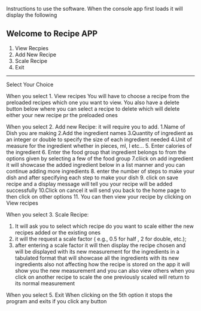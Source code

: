 Instructions to use the software. 
When the console app first loads it will display the following 

Welcome to Recipe APP
---------------------------------------------------
1. View Recpies
2. Add New Recipe
3. Scale Recipe
4. Exit
---------------------------------------------------
Select Your Choice

When you select 1. View recipes 
You will have to choose a recipe from the preloaded recipes which one you want to view. You also have a delete button below where you can select a recipe to delete which will delete either your new recipe pr the preloaded ones 

When you select 2. Add new Recipe:
it will require you to add. 
1.Name of Dish you are making 
2.Add the ingredient names 
3.Quantity of ingredient as an integer or double to specify the size of each ingredient needed
4.Unit of measure for the ingredient whether in pieces, ml, l etc...
5. Enter calories of the ingredient 
6. Enter the food group that ingredient belongs to from the options given by selecting a few of the food group
7.cliick on add ingredient it will showcase the added ingredient below in a list manner and you can continue adding more ingredients
8. enter the number of steps to make your dish and after specifying each step to make your dish
9. click on save recipe and a display message will tell you your recipe will be added successfully 
10.Click on cancel it will send you back to the home page to then click on other options
11. You can then view your recipe by clicking on View recipes 


When you select 3. Scale Recipe: 
1. It will ask you to select which recipe do you want to scale either the new recipes added or the existing ones 
2. it will the request a scale factor ( e.g., 0.5 for half , 2 for double, etc.);
3. after entering a scale factor it will then display the recipe chosen and will be displayed with its new measurement for the ingredients in a tabulated format that will showcase all the ingredients with its new ingredients also not affecting how the recipe is stored on the app it will show you the new measurement and you can also view others when you click on another recipe to scale the one previously scaled will return to its normal measurement 

When you select 5. Exit
When clicking on the 5th option it stops the program and exits if you click any button

